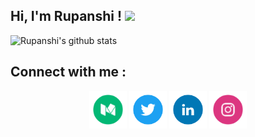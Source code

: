 ## Hi, I'm Rupanshi ! <img src="https://raw.githubusercontent.com/MartinHeinz/MartinHeinz/master/wave.gif" width="30px">

<!-- <p align="left"> <img src="https://komarev.com/ghpvc/?username=rdotjain" alt="rdotjain" /> </p>

<br>

- 🔭 I’m currently working on - <a href="https://github.com/rdotjain/notefy"><img src="https://assets.servatom.com/notefy/logo.png" height="15px"> Notefy</a> .
- 🌱 I’m currently learning - DSA, DevOps
- 👯 I’m looking to collaborate on - Django projects
- 🤔 I’m looking for help with - Data Structures and Algorithms
- 📫 How to reach me: jainrupanshi@outlook.com
- 😄 Pronouns: She/Her
<br> -->

![Rupanshi's github stats](https://github-readme-stats.vercel.app/api?username=rdotjain&count_private=true&include_all_commits=true&show_icons=true&theme=highcontrast)

## Connect with me :
<p align="center">
<a href="https://medium.com/@Rupanshi-Jain"><img src="https://github.com/aritraroy/social-icons/blob/master/medium-icon.png?raw=true" width="60"></a>
<a href="https://twitter.com/RupanshiJain7"><img src="https://github.com/aritraroy/social-icons/blob/master/twitter-icon.png?raw=true" width="60"></a>
<a href="https://www.linkedin.com/in/rupanshijain/"><img src="https://github.com/aritraroy/social-icons/blob/master/linkedin-icon.png?raw=true" width="60"></a>
<a href="https://instagram.com/rupanshijain_"><img src="https://github.com/aritraroy/social-icons/blob/master/instagram-icon.png?raw=true" width="60"></a>
</p>
